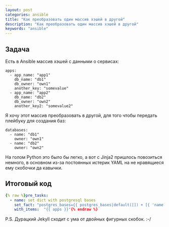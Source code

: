 ```yaml
---
layout: post
categories: ansible
title: "Как преобразовать один массив хэшей в другой"
description: "Как преобразовать один массив хэшей в другой"
keywords: "ansible"
---
```


## Задача

Есть в Ansible массив хэшей с данными о сервисах:

```
apps:
  - app_name: "app1"
    db_name: "db1" 
    db_owner: "own1"
    another_key: "somevalue"
  - app_name: "app2"
    db_name: "db2" 
    db_owner: "own2"
    another_key2: "somevalue2"
```

Я хочу этот массив преобразовать в другой, для того чтобы передать плейбуку для создания баз:

```
databases:
  - name: "db1" 
    owner: "own1"
  - name: "db2" 
    owner: "own2"
```

На голом Python это было бы легко, а вот с Jinja2 пришлось повозиться немного, в основном из-за постоянных истерик YAML на не нравящиеся ему скобочки да кавычки.

## Итоговый код

```yaml
{% raw %}pre_tasks:
  - name: set dict with postgresql bases
    set_fact: "postgres_bases={{ postgres_bases|default([]) + [{ 'name': item.db_name, 'owner': item.db_owner }] }}"
    with_items:  "{{ apps }}"{% endraw %}
```

P.S. Дурацкий Jekyll сходит с ума от двойных фигурных скобок. :-/